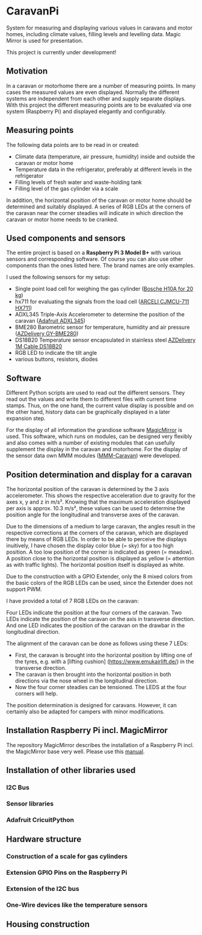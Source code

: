 # CaravanPi
System for measuring and displaying various values in caravans and motor homes, including climate values, filling levels and levelling data. Magic Mirror is used for presentation.

This project is currently under development!

## Motivation
In a caravan or motorhome there are a number of measuring points. In many cases the measured values are even displayed. Normally the different systems are independent from each other and supply separate displays. With this project the different measuring points are to be evaluated via one system (Raspberry Pi) and displayed elegantly and configurably.

## Measuring points

The following data points are to be read in or created:
- Climate data (temperature, air pressure, humidity) inside and outside the caravan or motor home
- Temperature data in the refrigerator, preferably at different levels in the refrigerator
- Filling levels of fresh water and waste-holding tank
- Filling level of the gas cylinder via a scale

In addition, the horizontal position of the caravan or motor home should be determined and suitably displayed. A series of RGB LEDs at the corners of the caravan near the corner steadies will indicate in which direction the caravan or motor home needs to be cranked.

## Used components and sensors

The entire project is based on a **Raspberry Pi 3 Model B+** with various sensors and corresponding software. Of course you can also use other components than the ones listed here. The brand names are only examples.

I used the following sensors for my setup:
- Single point load cell for weighing the gas cylinder ([Bosche H10A for 20 kg](https://www.bosche.eu/en/scale-components/load-cells/single-point-load-cell/single-point-load-cell-h10a)) 
- hx711 for evaluating the signals from the load cell ([ARCELI CJMCU-711 HX711](https://smile.amazon.de/gp/product/B07MY2PBY4/ref=ppx_yo_dt_b_search_asin_title?ie=UTF8&psc=1))
- ADXL345 Triple-Axis Accelerometer to determine the position of the caravan ([Adafruit ADXL345](https://smile.amazon.de/gp/product/B01BT4N9BC/ref))
- BME280 Barometric sensor for temperature, humidity and air pressure ([AZDelivery GY-BME280](https://smile.amazon.de/gp/product/B07FS95JXT/ref))
- DS18B20 Temperature sensor encapsulated in stainless steel [AZDelivery 1M Cable DS18B20](https://smile.amazon.de/gp/product/B075FYYLLV/ref)
- RGB LED to indicate the tilt angle 
- various buttons, resistors, diodes

## Software

Different Python scripts are used to read out the different sensors. They read out the values and write them to different files with current time stamps. Thus, on the one hand, the current value display is possible and on the other hand, history data can be graphically displayed in a later expansion step.

For the display of all information the grandiose software [MagicMirror](https://magicmirror.builders/) is used. This software, which runs on modules, can be designed very flexibly and also comes with a number of existing modules that can usefully supplement the display in the caravan and motorhome. For the display of the sensor data own MMM modules ([MMM-Caravan](https://github.com/spitzlbergerj/MMM-Caravan)) were developed.

## Position determination and display for a caravan

The horizontal position of the caravan is determined by the 3 axis accelerometer. This shows the respective acceleration due to gravity for the axes x, y and z in m/s². Knowing that the maximum acceleration displayed per axis is approx. 10.3 m/s², these values can be used to determine the position angle for the longitudinal and transverse axes of the caravan.

Due to the dimensions of a medium to large caravan, the angles result in the respective corrections at the corners of the caravan, which are displayed there by means of RGB LEDs. In order to be able to perceive the displays inuitively, I have chosen the display color blue (= sky) for a too high position. A too low position of the corner is indicated as green (= meadow). A position close to the horizontal position is displayed as yellow (= attention as with traffic lights). The horizontal position itself is displayed as white. 

Due to the construction with a GPIO Extender, only the 8 mixed colors from the basic colors of the RGB LEDs can be used, since the Extender does not support PWM.

I have provided a total of 7 RGB LEDs on the caravan:

Four LEDs indicate the position at the four corners of the caravan. Two LEDs indicate the position of the caravan on the axis in transverse direction. And one LED indicates the position of the caravan on the drawbar in the longitudinal direction. 

The alignment of the caravan can be done as follows using these 7 LEDs:
- First, the caravan is brought into the horizontal position by lifting one of the tyres, e.g. with a [lifting cushion] (https://www.emukairlift.de/) in the transverse direction.
- The caravan is then brought into the horizontal position in both directions via the nose wheel in the longitudinal direction.
- Now the four corner steadies can be tensioned. The LEDS at the four corners will help.

The position determination is designed for caravans. However, it can certainly also be adapted for campers with minor modifications.


## Installation Raspberry Pi incl. MagicMirror

The repository MagicMirror describes the installation of a Raspberry Pi incl. the MagicMirror base very well. Please use this [manual](https://github.com/MichMich/MagicMirror#raspberry-pi).

## Installation of other libraries used

### I2C Bus

### Sensor libraries

### Adafruit CricuitPython


## Hardware structure

### Construction of a scale for gas cylinders

### Extension GPIO Pins on the Raspberry Pi

### Extension of the I2C bus

### One-Wire devices like the temperature sensors


## Housing construction



 
